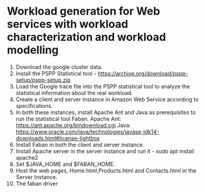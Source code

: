 # Workload generation for Web services with workload characterization and workload modelling
1. Download the google cluster data. 
2. Install the PSPP Statistical tool - https://archive.org/download/pspp-setup/pspp-setup.zip
3. Load the Google trace file into the PSPP statistical tool to analyze the statistical information about the real workload. 
4. Create a client and server Instance in Amazon Web Service according to specifications.
5. In both these instances, install Apache Ant and Java as prerequisites to run the statistical tool Faban. 
Apache Ant:  https://ant.apache.org/bindownload.cgi
Java: https://www.oracle.com/java/technologies/javase-jdk14-downloads.html#license-lightbox
6. Install Faban in both the client and server instance. 
7. Install Apache server in the server instance and run it - sudo apt install apache2
8. Set $JAVA_HOME and $FABAN_HOME. 
9. Host the web pages, Home.html,Products.html and Contacts.html in the Server Instance. 
10. The faban driver



